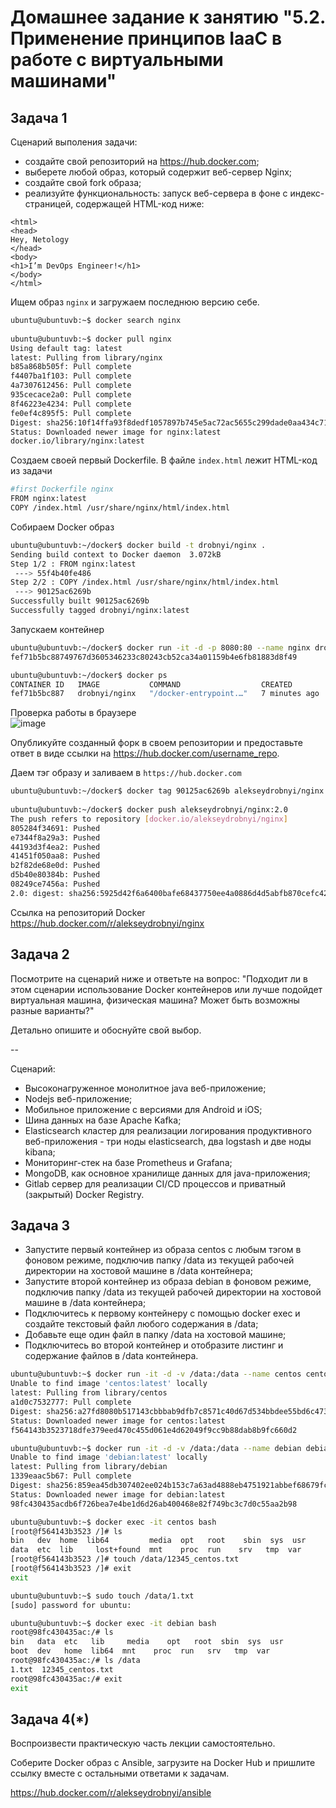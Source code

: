  
# Домашнее задание к занятию "5.2. Применение принципов IaaC в работе с виртуальными машинами"

## Задача 1  
Сценарий выполения задачи:

- создайте свой репозиторий на https://hub.docker.com;
- выберете любой образ, который содержит веб-сервер Nginx;
- создайте свой fork образа;
- реализуйте функциональность: запуск веб-сервера в фоне с индекс-страницей, содержащей HTML-код ниже:
```
<html>
<head>
Hey, Netology
</head>
<body>
<h1>I’m DevOps Engineer!</h1>
</body>
</html>
```
Ищем образ ```nginx``` и загружаем последнюю версию себе.
```bash
ubuntu@ubuntuvb:~$ docker search nginx
 
ubuntu@ubuntuvb:~$ docker pull nginx
Using default tag: latest
latest: Pulling from library/nginx
b85a868b505f: Pull complete
f4407ba1f103: Pull complete
4a7307612456: Pull complete
935cecace2a0: Pull complete
8f46223e4234: Pull complete
fe0ef4c895f5: Pull complete
Digest: sha256:10f14ffa93f8dedf1057897b745e5ac72ac5655c299dade0aa434c71557697ea
Status: Downloaded newer image for nginx:latest
docker.io/library/nginx:latest
```
Создаем своей первый Dockerfile. В файле ```index.html``` лежит HTML-код из задачи  
```bash
#first Dockerfile nginx
FROM nginx:latest
COPY /index.html /usr/share/nginx/html/index.html
```
Собираем Docker образ  
```bash
ubuntu@ubuntuvb:~/docker$ docker build -t drobnyi/nginx .
Sending build context to Docker daemon  3.072kB
Step 1/2 : FROM nginx:latest
 ---> 55f4b40fe486
Step 2/2 : COPY /index.html /usr/share/nginx/html/index.html
 ---> 90125ac6269b
Successfully built 90125ac6269b
Successfully tagged drobnyi/nginx:latest
```
Запускаем контейнер  
```bash
ubuntu@ubuntuvb:~/docker$ docker run -it -d -p 8080:80 --name nginx drobnyi/nginx
fef71b5bc88749767d3605346233c80243cb52ca34a01159b4e6fb81883d8f49
```
```bash
ubuntu@ubuntuvb:~/docker$ docker ps
CONTAINER ID   IMAGE           COMMAND                  CREATED         STATUS         PORTS                                   NAMES
fef71b5bc887   drobnyi/nginx   "/docker-entrypoint.…"   7 minutes ago   Up 7 minutes   0.0.0.0:8080->80/tcp, :::8080->80/tcp   nginx
```
Проверка работы в браузере  
![image](https://user-images.githubusercontent.com/99823951/176121448-985d392a-1778-4c06-94b0-0ba690d81e2f.png)

Опубликуйте созданный форк в своем репозитории и предоставьте ответ в виде ссылки на https://hub.docker.com/username_repo.  

Даем тэг образу и заливаем в ```https://hub.docker.com```
```bash
ubuntu@ubuntuvb:~/docker$ docker tag 90125ac6269b alekseydrobnyi/nginx:2.0
 
ubuntu@ubuntuvb:~/docker$ docker push alekseydrobnyi/nginx:2.0
The push refers to repository [docker.io/alekseydrobnyi/nginx]
805284f34691: Pushed
e7344f8a29a3: Pushed
44193d3f4ea2: Pushed
41451f050aa8: Pushed
b2f82de68e0d: Pushed
d5b40e80384b: Pushed
08249ce7456a: Pushed
2.0: digest: sha256:5925d42f6a6400bafe68437750ee4a0886d4d5abfb870cefc42186d16dcb2840 size: 1777
``` 
Ссылка на репозиторий Docker  
https://hub.docker.com/r/alekseydrobnyi/nginx

## Задача 2  
Посмотрите на сценарий ниже и ответьте на вопрос: "Подходит ли в этом сценарии использование Docker контейнеров или лучше подойдет виртуальная машина, физическая машина? Может быть возможны разные варианты?"

Детально опишите и обоснуйте свой выбор.

--

Сценарий:

- Высоконагруженное монолитное java веб-приложение;
- Nodejs веб-приложение;
- Мобильное приложение c версиями для Android и iOS;
- Шина данных на базе Apache Kafka;
- Elasticsearch кластер для реализации логирования продуктивного веб-приложения - три ноды elasticsearch, два logstash и две ноды kibana;
- Мониторинг-стек на базе Prometheus и Grafana;
- MongoDB, как основное хранилище данных для java-приложения;
- Gitlab сервер для реализации CI/CD процессов и приватный (закрытый) Docker Registry.

## Задача 3  
- Запустите первый контейнер из образа centos c любым тэгом в фоновом режиме, подключив папку /data из текущей рабочей директории на хостовой машине в /data контейнера;
- Запустите второй контейнер из образа debian в фоновом режиме, подключив папку /data из текущей рабочей директории на хостовой машине в /data контейнера;
- Подключитесь к первому контейнеру с помощью docker exec и создайте текстовый файл любого содержания в /data;
- Добавьте еще один файл в папку /data на хостовой машине;
- Подключитесь во второй контейнер и отобразите листинг и содержание файлов в /data контейнера.
```bash
ubuntu@ubuntuvb:~$ docker run -it -d -v /data:/data --name centos centos
Unable to find image 'centos:latest' locally
latest: Pulling from library/centos
a1d0c7532777: Pull complete
Digest: sha256:a27fd8080b517143cbbbab9dfb7c8571c40d67d534bbdee55bd6c473f432b177
Status: Downloaded newer image for centos:latest
f564143b3523718dfe379eed470c455d061e4d62049f9cc9b88dab8b9fc660d2

ubuntu@ubuntuvb:~$ docker run -it -d -v /data:/data --name debian debian
Unable to find image 'debian:latest' locally
latest: Pulling from library/debian
1339eaac5b67: Pull complete
Digest: sha256:859ea45db307402ee024b153c7a63ad4888eb4751921abbef68679fc73c4c739
Status: Downloaded newer image for debian:latest
98fc430435acdb6f726bea7e4be1d6d26ab400468e82f749bc3c7d0c55aa2b98

ubuntu@ubuntuvb:~$ docker exec -it centos bash
[root@f564143b3523 /]# ls         
bin   dev  home  lib64         media  opt   root    sbin  sys  usr
data  etc  lib     lost+found  mnt    proc  run    srv   tmp  var
[root@f564143b3523 /]# touch /data/12345_centos.txt
[root@f564143b3523 /]# exit
exit

ubuntu@ubuntuvb:~$ sudo touch /data/1.txt
[sudo] password for ubuntu:

ubuntu@ubuntuvb:~$ docker exec -it debian bash
root@98fc430435ac:/# ls
bin   data  etc   lib     media    opt   root  sbin  sys  usr
boot  dev   home  lib64  mnt    proc  run   srv   tmp  var
root@98fc430435ac:/# ls /data
1.txt  12345_centos.txt
root@98fc430435ac:/# exit
exit
```

## Задача 4(*)  
Воспроизвести практическую часть лекции самостоятельно.  

Соберите Docker образ с Ansible, загрузите на Docker Hub и пришлите ссылку вместе с остальными ответами к задачам.


https://hub.docker.com/r/alekseydrobnyi/ansible

